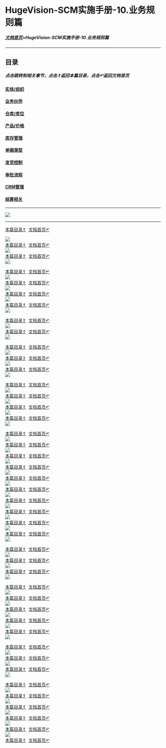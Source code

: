 # HugeVision-SCM实施手册-10.业务规则篇

<span id="目录"></span>

##### [文档首页](../正式版入口.md)>HugeVision-SCM实施手册-10.业务规则篇
---


## 目录

##### 点击跳转到相关章节，点击⇑返回本篇目录，点击↶返回文档首页

#### [实体/组织](#1)
#### [业务伙伴](#2)
#### [仓库/库位](#3)
#### [产品/价格](#4)
#### [库存管理](#5)
#### [单据类型](#6)
#### [发货控制](#7)
#### [审批流程](#8)
#### [CRM管理](#9)
#### [结算相关](#10)

---
![](幻灯片1.PNG)<br>		

---

<span id="1"></span>

[本篇目录⇑](#目录)&nbsp;&nbsp;[文档首页↶](../../../index.md)<br>

![](幻灯片2.PNG)<br>		[本篇目录⇑](#目录)&nbsp;&nbsp;[文档首页↶](../../../index.md)<br>
![](幻灯片3.PNG)<br>		[本篇目录⇑](#目录)&nbsp;&nbsp;[文档首页↶](../../../index.md)<br>
![](幻灯片4.PNG)<br>		

<span id="2"></span>

[本篇目录⇑](#目录)&nbsp;&nbsp;[文档首页↶](../../../index.md)<br>
![](幻灯片5.PNG)<br>		[本篇目录⇑](#目录)&nbsp;&nbsp;[文档首页↶](../../../index.md)<br>
![](幻灯片6.PNG)<br>		[本篇目录⇑](#目录)&nbsp;&nbsp;[文档首页↶](../../../index.md)<br>
![](幻灯片7.PNG)<br>		[本篇目录⇑](#目录)&nbsp;&nbsp;[文档首页↶](../../../index.md)<br>
![](幻灯片8.PNG)<br>		


<span id="3"></span>

[本篇目录⇑](#目录)&nbsp;&nbsp;[文档首页↶](../../../index.md)<br>
![](幻灯片9.PNG)<br>		[本篇目录⇑](#目录)&nbsp;&nbsp;[文档首页↶](../../../index.md)<br>
![](幻灯片10.PNG)<br>	

<span id="4"></span>

[本篇目录⇑](#目录)&nbsp;&nbsp;[文档首页↶](../../../index.md)<br>
![](幻灯片11.PNG)<br>		[本篇目录⇑](#目录)&nbsp;&nbsp;[文档首页↶](../../../index.md)<br>
![](幻灯片12.PNG)<br>		[本篇目录⇑](#目录)&nbsp;&nbsp;[文档首页↶](../../../index.md)<br>
![](幻灯片13.PNG)<br>

<span id="5"></span>

[本篇目录⇑](#目录)&nbsp;&nbsp;[文档首页↶](../../../index.md)<br>
![](幻灯片14.PNG)<br>		[本篇目录⇑](#目录)&nbsp;&nbsp;[文档首页↶](../../../index.md)<br>
![](幻灯片15.PNG)<br>		[本篇目录⇑](#目录)&nbsp;&nbsp;[文档首页↶](../../../index.md)<br>
![](幻灯片16.PNG)<br>		[本篇目录⇑](#目录)&nbsp;&nbsp;[文档首页↶](../../../index.md)<br>
![](幻灯片17.PNG)<br>		

<span id="6"></span>

[本篇目录⇑](#目录)&nbsp;&nbsp;[文档首页↶](../../../index.md)<br>
![](幻灯片18.PNG)<br>	[本篇目录⇑](#目录)&nbsp;&nbsp;[文档首页↶](../../../index.md)<br>
![](幻灯片19.PNG)<br>		[本篇目录⇑](#目录)&nbsp;&nbsp;[文档首页↶](../../../index.md)<br>
![](幻灯片20.PNG)<br>		[本篇目录⇑](#目录)&nbsp;&nbsp;[文档首页↶](../../../index.md)<br>
![](幻灯片21.PNG)<br>		[本篇目录⇑](#目录)&nbsp;&nbsp;[文档首页↶](../../../index.md)<br>
![](幻灯片22.PNG)<br>  [本篇目录⇑](#目录)&nbsp;&nbsp;[文档首页↶](../../../index.md)<br>
![](幻灯片23.PNG)<br>		[本篇目录⇑](#目录)&nbsp;&nbsp;[文档首页↶](../../../index.md)<br>
![](幻灯片24.PNG)<br>		[本篇目录⇑](#目录)&nbsp;&nbsp;[文档首页↶](../../../index.md)<br>
![](幻灯片25.PNG)<br>		[本篇目录⇑](#目录)&nbsp;&nbsp;[文档首页↶](../../../index.md)<br>
![](幻灯片26.PNG)<br>		[本篇目录⇑](#目录)&nbsp;&nbsp;[文档首页↶](../../../index.md)<br>
![](幻灯片27.PNG)<br>  

<span id="7"></span>

[本篇目录⇑](#目录)&nbsp;&nbsp;[文档首页↶](../../../index.md)<br>
![](幻灯片28.PNG)<br>  [本篇目录⇑](#目录)&nbsp;&nbsp;[文档首页↶](../../../index.md)<br>
![](幻灯片29.PNG)<br>  [本篇目录⇑](#目录)&nbsp;&nbsp;[文档首页↶](../../../index.md)<br>
![](幻灯片30.PNG)<br>

<span id="8"></span>

[本篇目录⇑](#目录)&nbsp;&nbsp;[文档首页↶](../../../index.md)<br>
![](幻灯片31.PNG)<br>  [本篇目录⇑](#目录)&nbsp;&nbsp;[文档首页↶](../../../index.md)<br>
![](幻灯片32.PNG)<br>  [本篇目录⇑](#目录)&nbsp;&nbsp;[文档首页↶](../../../index.md)<br>
![](幻灯片33.PNG)<br>  [本篇目录⇑](#目录)&nbsp;&nbsp;[文档首页↶](../../../index.md)<br>
![](幻灯片34.PNG)<br>  [本篇目录⇑](#目录)&nbsp;&nbsp;[文档首页↶](../../../index.md)<br>
![](幻灯片35.PNG)<br>

<span id="9"></span>

[本篇目录⇑](#目录)&nbsp;&nbsp;[文档首页↶](../../../index.md)<br>
![](幻灯片36.PNG)<br>  [本篇目录⇑](#目录)&nbsp;&nbsp;[文档首页↶](../../../index.md)<br>
![](幻灯片37.PNG)<br>  [本篇目录⇑](#目录)&nbsp;&nbsp;[文档首页↶](../../../index.md)<br>
![](幻灯片38.PNG)<br>

<span id="10"></span>

[本篇目录⇑](#目录)&nbsp;&nbsp;[文档首页↶](../../../index.md)<br>
![](幻灯片39.PNG)<br>  [本篇目录⇑](#目录)&nbsp;&nbsp;[文档首页↶](../../../index.md)<br>
![](幻灯片40.PNG)<br>  [本篇目录⇑](#目录)&nbsp;&nbsp;[文档首页↶](../../../index.md)<br>
![](幻灯片41.PNG)<br>  [本篇目录⇑](#目录)&nbsp;&nbsp;[文档首页↶](../../../index.md)<br>
![](幻灯片42.PNG)<br>  [本篇目录⇑](#目录)&nbsp;&nbsp;[文档首页↶](../../../index.md)<br>
![](幻灯片43.PNG)<br>  [本篇目录⇑](#目录)&nbsp;&nbsp;[文档首页↶](../../../index.md)<br>





